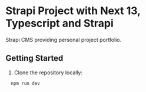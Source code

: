 # Strapi Project with Next 13, Typescript and Strapi

Strapi CMS providing personal project portfolio.

## Getting Started

1. Clone the repository locally:

```bash
  npm run dev
```

